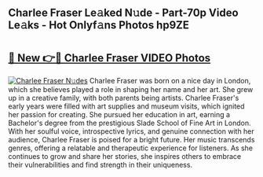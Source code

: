 ## Charlee Fraser Le𝚊ked N𝚞de - Part-70p Video Le𝚊ks - Hot Onlyf𝚊ns Photos hp9ZE

# <h2><a href="http://ab46095.deff.icu/?id=Charlee+Fraser">🔗 New 👉🔴 Charlee Fraser VIDEO Photos</a></h2>

[![Charlee Fraser N𝚞des](https://i.imgur.com/rIISA9y.gif)](http://ab46095.deff.icu/?id=Charlee+Fraser)
Charlee Fraser was born on a nice day in London, which she believes played a role in shaping her name and her art. She grew up in a creative family, with both parents being artists. Charlee Fraser's early years were filled with art supplies and museum visits, which ignited her passion for creating. She pursued her education in art, earning a Bachelor's degree from the prestigious Slade School of Fine Art in London. With her soulful voice, introspective lyrics, and genuine connection with her audience, Charlee Fraser is poised for a bright future. Her music transcends genres, offering a relatable and therapeutic experience for listeners. As she continues to grow and share her stories, she inspires others to embrace their vulnerabilities and find strength in their uniqueness.
